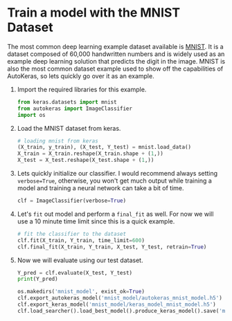 # Train a model with the MNIST Dataset

The most common deep learning example dataset available is [MNIST](http://yann.lecun.com/exdb/mnist/). It is a dataset composed of 60,000 handwritten numbers and is widely used as an example deep learning solution that predicts the digit in the image. MNIST is also the most common dataset example used to show off the capabilities of AutoKeras, so lets quickly go over it as an example.  

1. Import the required libraries for this example.  
    ```python
    from keras.datasets import mnist
    from autokeras import ImageClassifier
    import os 
    ```

1. Load the MNIST dataset from keras.  
    ```python
    # loading mnist from keras
    (X_train, y_train), (X_test, Y_test) = mnist.load_data()
    X_train = X_train.reshape(X_train.shape + (1,))
    X_test = X_test.reshape(X_test.shape + (1,))
    ```

1. Lets quickly initialize our classifier. I would recommend always setting `verbose=True`, otherwise, you won't get much output while training a model and training a neural network can take a bit of time.  
    ```python
    clf = ImageClassifier(verbose=True)
    ```

1. Let's `fit` out model and perform a `final_fit` as well. For now we will use a 10 minute time limit since this is a quick example.    
    ```python
    # fit the classifier to the dataset
    clf.fit(X_train, Y_train, time_limit=600)
    clf.final_fit(X_train, Y_train, X_test, Y_test, retrain=True)
    ```

1. Now we will evaluate using our test dataset.  
    ```python
    Y_pred = clf.evaluate(X_test, Y_test)
    print(Y_pred)

    os.makedirs('mnist_model', exist_ok=True)
    clf.export_autokeras_model('mnist_model/autokeras_mnist_model.h5')
    clf.export_keras_model('mnist_model/keras_model_mnist_model.h5')
    clf.load_searcher().load_best_model().produce_keras_model().save('mnist_model/best_keras_model.h5')
    ```


